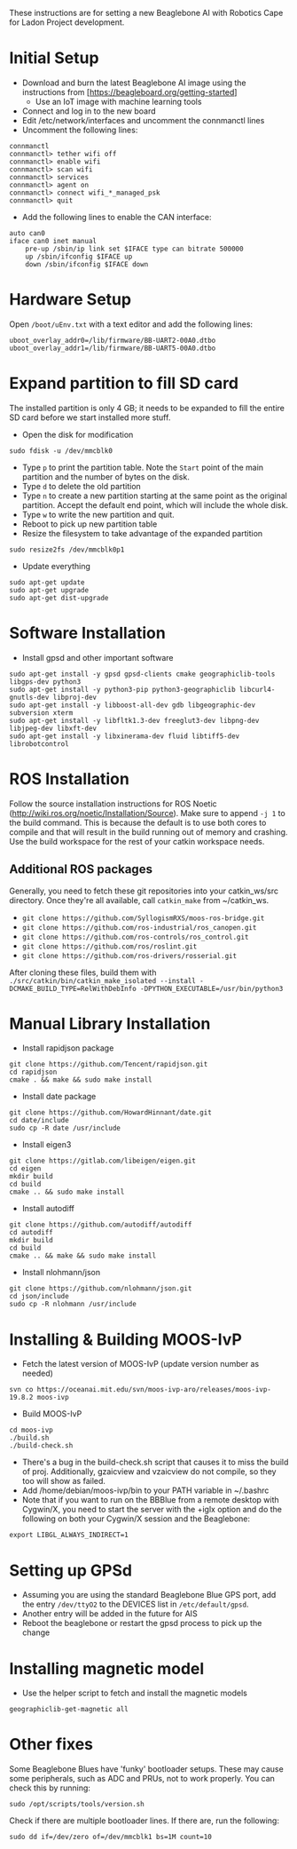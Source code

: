These instructions are for setting a new Beaglebone AI with Robotics Cape for Ladon Project development. 

# Initial Setup

* Download and burn the latest Beaglebone AI image using the instructions from [https://beagleboard.org/getting-started]
  * Use an IoT image with machine learning tools
* Connect and log in to the new board
* Edit /etc/network/interfaces and uncomment the connmanctl lines
* Uncomment the following lines:
```
connmanctl
connmanctl> tether wifi off
connmanctl> enable wifi
connmanctl> scan wifi
connmanctl> services
connmanctl> agent on
connmanctl> connect wifi_*_managed_psk
connmanctl> quit
```
* Add the following lines to enable the CAN interface:
```
auto can0
iface can0 inet manual
	pre-up /sbin/ip link set $IFACE type can bitrate 500000 
	up /sbin/ifconfig $IFACE up
	down /sbin/ifconfig $IFACE down
```

# Hardware Setup
Open ```/boot/uEnv.txt``` with a text editor and add the following lines:
```
uboot_overlay_addr0=/lib/firmware/BB-UART2-00A0.dtbo
uboot_overlay_addr1=/lib/firmware/BB-UART5-00A0.dtbo
```

# Expand partition to fill SD card

The installed partition is only 4 GB; it needs to be expanded to fill the entire SD card before we start installed more stuff.

* Open the disk for modification
```
sudo fdisk -u /dev/mmcblk0
```
* Type ```p``` to print the partition table. Note the ```Start``` point of the main partition and the number of bytes on the disk. 
* Type ```d``` to delete the old partition
* Type ```n``` to create a new partition starting at the same point as the original partition. Accept the default end point, which will include the whole disk.
* Type ```w``` to write the new partition and quit.
* Reboot to pick up new partition table
* Resize the filesystem to take advantage of the expanded partition
```
sudo resize2fs /dev/mmcblk0p1
```

* Update everything 
```
sudo apt-get update
sudo apt-get upgrade
sudo apt-get dist-upgrade
```

# Software Installation

* Install gpsd and other important software
```
sudo apt-get install -y gpsd gpsd-clients cmake geographiclib-tools libgps-dev python3 
sudo apt-get install -y python3-pip python3-geographiclib libcurl4-gnutls-dev libproj-dev
sudo apt-get install -y libboost-all-dev gdb libgeographic-dev subversion xterm 
sudo apt-get install -y libfltk1.3-dev freeglut3-dev libpng-dev libjpeg-dev libxft-dev 
sudo apt-get install -y libxinerama-dev fluid libtiff5-dev librobotcontrol
```
# ROS Installation
Follow the source installation instructions for ROS Noetic (http://wiki.ros.org/noetic/Installation/Source). Make sure to append ``-j 1`` to the build command. This is because the default is to use both cores to compile and that will result in the build running out of memory and crashing. Use the build workspace for the rest of your catkin workspace needs. 

## Additional ROS packages

Generally, you need to fetch these git repositories into your catkin_ws/src directory. Once they're all available, call ``catkin_make`` from ~/catkin_ws. 

* ``git clone https://github.com/SyllogismRXS/moos-ros-bridge.git``
* ``git clone https://github.com/ros-industrial/ros_canopen.git``
* ``git clone https://github.com/ros-controls/ros_control.git``
* ``git clone https://github.com/ros/roslint.git``
* ``git clone https://github.com/ros-drivers/rosserial.git``

After cloning these files, build them with ``./src/catkin/bin/catkin_make_isolated --install -DCMAKE_BUILD_TYPE=RelWithDebInfo -DPYTHON_EXECUTABLE=/usr/bin/python3``

# Manual Library Installation

* Install rapidjson package
```
git clone https://github.com/Tencent/rapidjson.git
cd rapidjson
cmake . && make && sudo make install
```
* Install date package
```
git clone https://github.com/HowardHinnant/date.git
cd date/include
sudo cp -R date /usr/include
```
* Install eigen3
```
git clone https://gitlab.com/libeigen/eigen.git
cd eigen
mkdir build
cd build
cmake .. && sudo make install
```
* Install autodiff
```
git clone https://github.com/autodiff/autodiff
cd autodiff
mkdir build
cd build
cmake .. && make && sudo make install
```
* Install nlohmann/json
```
git clone https://github.com/nlohmann/json.git
cd json/include
sudo cp -R nlohmann /usr/include
```
# Installing & Building MOOS-IvP

* Fetch the latest version of MOOS-IvP (update version number as needed)
```
svn co https://oceanai.mit.edu/svn/moos-ivp-aro/releases/moos-ivp-19.8.2 moos-ivp
```
* Build MOOS-IvP
```
cd moos-ivp
./build.sh
./build-check.sh
```
* There's a bug in the build-check.sh script that causes it to miss the build of proj. Additionally, gzaicview and vzaicview do not compile, so they too will show as failed. 
* Add /home/debian/moos-ivp/bin to your PATH variable in ~/.bashrc
* Note that if you want to run on the BBBlue from a remote desktop with Cygwin/X, you need to start the server with the +iglx option and do the following on both your Cygwin/X session and the Beaglebone:
```
export LIBGL_ALWAYS_INDIRECT=1
```
# Setting up GPSd

* Assuming you are using the standard Beaglebone Blue GPS port, add the entry ```/dev/ttyO2``` to the DEVICES list in ```/etc/default/gpsd```.
* Another entry will be added in the future for AIS
* Reboot the beaglebone or restart the gpsd process to pick up the change

# Installing magnetic model

* Use the helper script to fetch and install the magnetic models
```
geographiclib-get-magnetic all
```

# Other fixes
Some Beaglebone Blues have 'funky' bootloader setups. These may cause some peripherals, such as ADC and PRUs, not to work properly. You can check this by running:
```
sudo /opt/scripts/tools/version.sh
```
Check if there are multiple bootloader lines. If there are, run the following:
```
sudo dd if=/dev/zero of=/dev/mmcblk1 bs=1M count=10 
```
